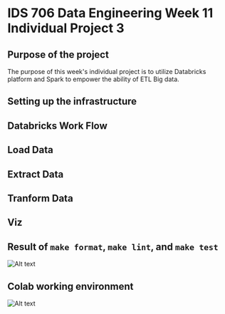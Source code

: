# IDS 706 Data Engineering Week 11 Individual Project 3

## Purpose of the project

The purpose of this week's individual project is to utilize Databricks platform and Spark to empower the ability of ETL Big data.

## Setting up the infrastructure

## Databricks Work Flow

## Load Data

## Extract Data

## Tranform Data

## Viz



## Result of `make format`, `make lint`, and `make test`

![Alt text](<Screenshot 2023-10-29 at 11.51.14 PM.png>)

## Colab working environment

![Alt text](<Screenshot 2023-10-29 at 11.37.15 PM.png>)
